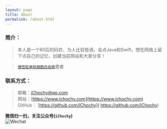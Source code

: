 ```yaml
---
layout: page
title: About
permalink: /about.html
---
```


### 简介：  
> 本人是一个80后的码农，为人比较低调，会点Java和Swift，想在网络上留下点自己的记忆，创建当前网站和大家分享！

> [`慢性粒单核细胞白血病`](https://www.ichochy.com/blog/2020/04/25/慢性粒单核细胞白血病(CMML).html)患者 

### 联系方式：  
> 邮箱：[iChochy@qq.com](mailto:iChochy@qq.com)   
> 网站：[https://www.ichochy.com](https://www.ichochy.com)  
> GitHub： [https://github.com/iChochy]( https://github.com/iChochy)   

**微信扫一扫，关注公众号(`iChochy`)**    
![Wechat](https://images.ichochy.com/wx.jpg) 
